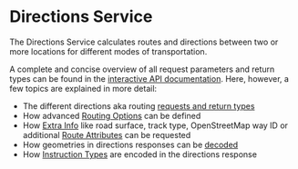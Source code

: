 # Directions Service

The Directions Service calculates routes and directions between two or more locations for different modes of transportation. 

A complete and concise overview of all request parameters and return types can be found in the [interactive API documentation](https://openrouteservice.org/dev/#/api-docs/directions_service).
Here, however, a few topics are explained in more detail:

* The different directions aka routing [requests and return types](requests-and-return-types.md)
* How advanced [Routing Options](routing-options.md) can be defined
* How [Extra Info](extra-info/index.md) like road surface, track type, OpenStreetMap way ID or additional [Route Attributes](route-attributes.md) can be requested
* How geometries in directions responses can be [decoded](geometry-decoding.md)
* How [Instruction Types](instruction-types.md) are encoded in the directions response
